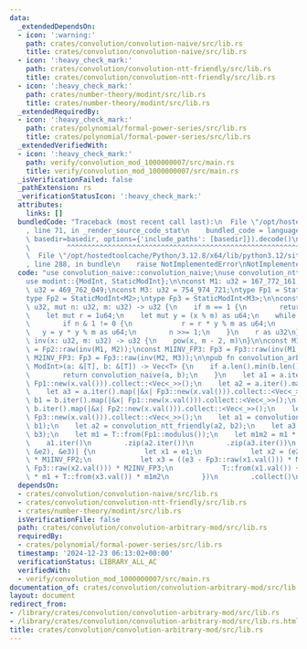 ```yaml
---
data:
  _extendedDependsOn:
  - icon: ':warning:'
    path: crates/convolution/convolution-naive/src/lib.rs
    title: crates/convolution/convolution-naive/src/lib.rs
  - icon: ':heavy_check_mark:'
    path: crates/convolution/convolution-ntt-friendly/src/lib.rs
    title: crates/convolution/convolution-ntt-friendly/src/lib.rs
  - icon: ':heavy_check_mark:'
    path: crates/number-theory/modint/src/lib.rs
    title: crates/number-theory/modint/src/lib.rs
  _extendedRequiredBy:
  - icon: ':heavy_check_mark:'
    path: crates/polynomial/formal-power-series/src/lib.rs
    title: crates/polynomial/formal-power-series/src/lib.rs
  _extendedVerifiedWith:
  - icon: ':heavy_check_mark:'
    path: verify/convolution_mod_1000000007/src/main.rs
    title: verify/convolution_mod_1000000007/src/main.rs
  _isVerificationFailed: false
  _pathExtension: rs
  _verificationStatusIcon: ':heavy_check_mark:'
  attributes:
    links: []
  bundledCode: "Traceback (most recent call last):\n  File \"/opt/hostedtoolcache/Python/3.12.8/x64/lib/python3.12/site-packages/onlinejudge_verify/documentation/build.py\"\
    , line 71, in _render_source_code_stat\n    bundled_code = language.bundle(stat.path,\
    \ basedir=basedir, options={'include_paths': [basedir]}).decode()\n          \
    \         ^^^^^^^^^^^^^^^^^^^^^^^^^^^^^^^^^^^^^^^^^^^^^^^^^^^^^^^^^^^^^^^^^^^^^^^^^^^^^^^^^\n\
    \  File \"/opt/hostedtoolcache/Python/3.12.8/x64/lib/python3.12/site-packages/onlinejudge_verify/languages/rust.py\"\
    , line 288, in bundle\n    raise NotImplementedError\nNotImplementedError\n"
  code: "use convolution_naive::convolution_naive;\nuse convolution_ntt_friendly::convolution_ntt_friendly;\n\
    use modint::{ModInt, StaticModInt};\n\nconst M1: u32 = 167_772_161;\nconst M2:\
    \ u32 = 469_762_049;\nconst M3: u32 = 754_974_721;\ntype Fp1 = StaticModInt<M1>;\n\
    type Fp2 = StaticModInt<M2>;\ntype Fp3 = StaticModInt<M3>;\n\nconst fn pow(x:\
    \ u32, mut n: u32, m: u32) -> u32 {\n    if m == 1 {\n        return 0;\n    }\n\
    \    let mut r = 1u64;\n    let mut y = (x % m) as u64;\n    while n != 0 {\n\
    \        if n & 1 != 0 {\n            r = r * y % m as u64;\n        }\n     \
    \   y = y * y % m as u64;\n        n >>= 1;\n    }\n    r as u32\n}\n\nconst fn\
    \ inv(x: u32, m: u32) -> u32 {\n    pow(x, m - 2, m)\n}\n\nconst M1INV_FP2: Fp2\
    \ = Fp2::raw(inv(M1, M2));\nconst M1INV_FP3: Fp3 = Fp3::raw(inv(M1, M3));\nconst\
    \ M2INV_FP3: Fp3 = Fp3::raw(inv(M2, M3));\n\npub fn convolution_arbitrary_mod<T:\
    \ ModInt>(a: &[T], b: &[T]) -> Vec<T> {\n    if a.len().min(b.len()) < 60 {\n\
    \        return convolution_naive(a, b);\n    }\n    let a1 = a.iter().map(|&x|\
    \ Fp1::new(x.val())).collect::<Vec<_>>();\n    let a2 = a.iter().map(|&x| Fp2::new(x.val())).collect::<Vec<_>>();\n\
    \    let a3 = a.iter().map(|&x| Fp3::new(x.val())).collect::<Vec<_>>();\n    let\
    \ b1 = b.iter().map(|&x| Fp1::new(x.val())).collect::<Vec<_>>();\n    let b2 =\
    \ b.iter().map(|&x| Fp2::new(x.val())).collect::<Vec<_>>();\n    let b3 = b.iter().map(|&x|\
    \ Fp3::new(x.val())).collect::<Vec<_>>();\n    let a1 = convolution_ntt_friendly(a1,\
    \ b1);\n    let a2 = convolution_ntt_friendly(a2, b2);\n    let a3 = convolution_ntt_friendly(a3,\
    \ b3);\n    let m1 = T::from(Fp1::modulus());\n    let m1m2 = m1 * T::from(Fp2::modulus());\n\
    \    a1.iter()\n        .zip(a2.iter())\n        .zip(a3.iter())\n        .map(|((&e1,\
    \ &e2), &e3)| {\n            let x1 = e1;\n            let x2 = (e2 - Fp2::raw(x1.val()))\
    \ * M1INV_FP2;\n            let x3 = ((e3 - Fp3::raw(x1.val())) * M1INV_FP3 -\
    \ Fp3::raw(x2.val())) * M2INV_FP3;\n            T::from(x1.val()) + T::from(x2.val())\
    \ * m1 + T::from(x3.val()) * m1m2\n        })\n        .collect()\n}\n"
  dependsOn:
  - crates/convolution/convolution-naive/src/lib.rs
  - crates/convolution/convolution-ntt-friendly/src/lib.rs
  - crates/number-theory/modint/src/lib.rs
  isVerificationFile: false
  path: crates/convolution/convolution-arbitrary-mod/src/lib.rs
  requiredBy:
  - crates/polynomial/formal-power-series/src/lib.rs
  timestamp: '2024-12-23 06:13:02+00:00'
  verificationStatus: LIBRARY_ALL_AC
  verifiedWith:
  - verify/convolution_mod_1000000007/src/main.rs
documentation_of: crates/convolution/convolution-arbitrary-mod/src/lib.rs
layout: document
redirect_from:
- /library/crates/convolution/convolution-arbitrary-mod/src/lib.rs
- /library/crates/convolution/convolution-arbitrary-mod/src/lib.rs.html
title: crates/convolution/convolution-arbitrary-mod/src/lib.rs
---
```

